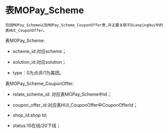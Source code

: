 # 表MOPay_Scheme

    包括MOPay_Scheme以及MOPay_Scheme_CouponOffer表,并主要关联于DianpingHui中的表HUI_CouponOffer。
    
表MOPay_Scheme:

* scheme_id:对应scheme；

* solution_id:对应solution；

* type：0为点评/1为美团。



表MOPay_Scheme_CouponOffer:

* relate_scheme_id: 对应表MOPay_Scheme中id；

* coupon_offer_id:对应表HUI_CouponOffer中CouponOfferId；

* shop_id:shop Id;

* status:10在线/20下线；

